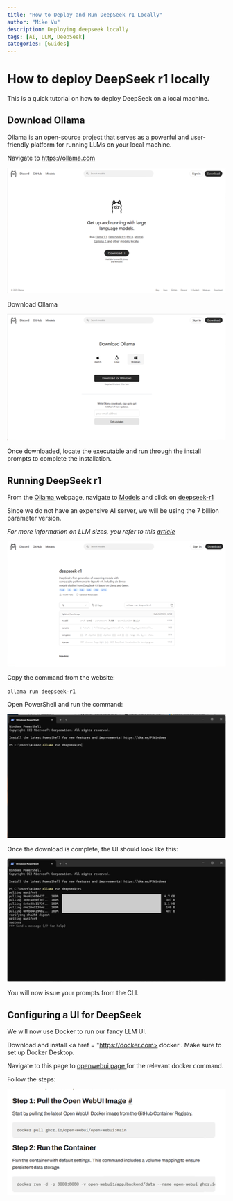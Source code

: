 ```yaml
---
title: "How to Deploy and Run DeepSeek r1 Locally"
author: "Mike Vu"
description: Deploying deepseek locally
tags: [AI, LLM, DeepSeek]
categories: [Guides]
---
```

# How to deploy DeepSeek r1 locally

This is a quick tutorial on how to deploy DeepSeek on a local machine. 

## Download Ollama

Ollama is an open-source project that serves as a powerful and user-friendly platform for running LLMs on your local machine. 

Navigate to https://ollama.com

<img src = "ollama.png">

Download Ollama

<img src = "ollama_download.png">

Once downloaded, locate the executable and run through the install prompts to complete the installation.

## Running DeepSeek r1

From the <a href = "https://ollama.com"> Ollama </a> webpage, navigate to <a href = "https://ollama.com/search"> Models</a> and click on <a href = "https://ollama.com/library/deepseek-r1"> deepseek-r1 </a>

Since we do not have an expensive AI server, we will be using the 7 billion parameter version. 

*For more information on LLM sizes, you refer to this <a href = "https://web.dev/articles/llm-sizes"> article </a>*

<img src = "deepseek_page.png">

Copy the command from the website: 

`ollama run deepseek-r1`

Open PowerShell and run the command:

<img src = "deepseek_powershell.png">

Once the download is complete, the UI should look like this:

<img src = "deepseek_cli.png">

You will now issue your prompts from the CLI. 

## Configuring a UI for DeepSeek

We will now use Docker to run our fancy LLM UI. 

Download and install <a href = "https://docker.com> docker </a>. Make sure to set up Docker Desktop. 

Navigate to this page to <a href = "https://docs.openwebui.com/getting-started/quick-start/"> openwebui page </a> for the relevant docker command. 

Follow the steps:

<img src = "openwebui_steps.png">








